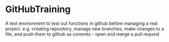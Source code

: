 # GitHubTraining
A test environment to test out functions in github before managing a real project. e.g. creating repository, manage new branches, make changes to a file, and push them to github as commits - open and merge a pull request
